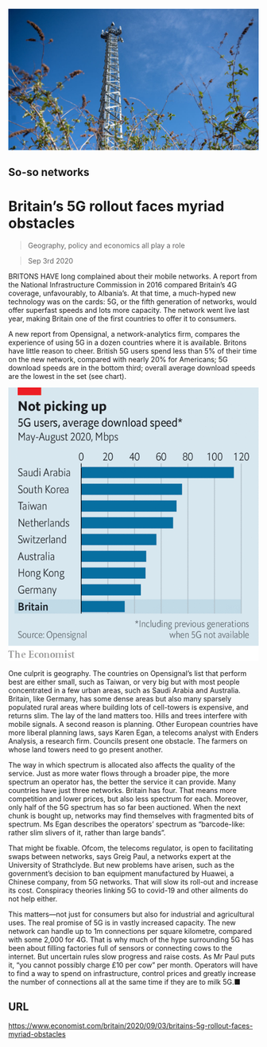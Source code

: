 ![](./images/20200905_BRP505_0.jpg)

## So-so networks

# Britain’s 5G rollout faces myriad obstacles

> Geography, policy and economics all play a role

> Sep 3rd 2020

BRITONS HAVE long complained about their mobile networks. A report from the National Infrastructure Commission in 2016 compared Britain’s 4G coverage, unfavourably, to Albania’s. At that time, a much-hyped new technology was on the cards: 5G, or the fifth generation of networks, would offer superfast speeds and lots more capacity. The network went live last year, making Britain one of the first countries to offer it to consumers.

A new report from Opensignal, a network-analytics firm, compares the experience of using 5G in a dozen countries where it is available. Britons have little reason to cheer. British 5G users spend less than 5% of their time on the new network, compared with nearly 20% for Americans; 5G download speeds are in the bottom third; overall average download speeds are the lowest in the set (see chart).



![](./images/20200905_BRC446.png)

One culprit is geography. The countries on Opensignal’s list that perform best are either small, such as Taiwan, or very big but with most people concentrated in a few urban areas, such as Saudi Arabia and Australia. Britain, like Germany, has some dense areas but also many sparsely populated rural areas where building lots of cell-towers is expensive, and returns slim. The lay of the land matters too. Hills and trees interfere with mobile signals. A second reason is planning. Other European countries have more liberal planning laws, says Karen Egan, a telecoms analyst with Enders Analysis, a research firm. Councils present one obstacle. The farmers on whose land towers need to go present another.

The way in which spectrum is allocated also affects the quality of the service. Just as more water flows through a broader pipe, the more spectrum an operator has, the better the service it can provide. Many countries have just three networks. Britain has four. That means more competition and lower prices, but also less spectrum for each. Moreover, only half of the 5G spectrum has so far been auctioned. When the next chunk is bought up, networks may find themselves with fragmented bits of spectrum. Ms Egan describes the operators’ spectrum as “barcode-like: rather slim slivers of it, rather than large bands”.

That might be fixable. Ofcom, the telecoms regulator, is open to facilitating swaps between networks, says Greig Paul, a networks expert at the University of Strathclyde. But new problems have arisen, such as the government’s decision to ban equipment manufactured by Huawei, a Chinese company, from 5G networks. That will slow its roll-out and increase its cost. Conspiracy theories linking 5G to covid-19 and other ailments do not help either.

This matters—not just for consumers but also for industrial and agricultural uses. The real promise of 5G is in vastly increased capacity. The new network can handle up to 1m connections per square kilometre, compared with some 2,000 for 4G. That is why much of the hype surrounding 5G has been about filling factories full of sensors or connecting cows to the internet. But uncertain rules slow progress and raise costs. As Mr Paul puts it, “you cannot possibly charge £10 per cow” per month. Operators will have to find a way to spend on infrastructure, control prices and greatly increase the number of connections all at the same time if they are to milk 5G.■

## URL

https://www.economist.com/britain/2020/09/03/britains-5g-rollout-faces-myriad-obstacles

